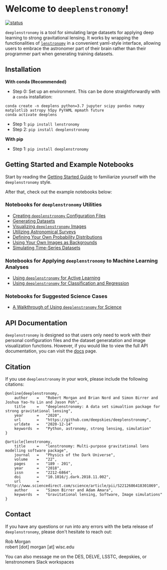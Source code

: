 # Welcome to `deeplenstronomy`!

[![status](https://joss.theoj.org/papers/e978dd566d1f290055a02d76288e95e1/status.svg)](https://joss.theoj.org/papers/e978dd566d1f290055a02d76288e95e1)

`deeplenstronomy` is a tool for simulating large datasets for applying deep learning to strong gravitational lensing. 
It works by wrapping the functionalities of [`lenstronomy`](https://github.com/sibirrer/lenstronomy) in a convenient yaml-style interface, allowing users to embrace the astronomer part of their brain rather than their programmer part when generating training datasets.

## Installation

**With conda (Recommended)**

- Step 0: Set up an environment. This can be done straightforwardly with a `conda` installation:

```
conda create -n deeplens python=3.7 jupyter scipy pandas numpy matplotlib astropy h5py PyYAML mpmath future
conda activate deeplens
```

- Step 1: `pip install lenstronomy`
- Step 2: `pip install deeplenstronomy`

**With pip**

- Step 1: `pip install deeplenstronomy`

## Getting Started and Example Notebooks

Start by reading the [Getting Started Guide](https://github.com/deepskies/deeplenstronomy/blob/master/Notebooks/GettingStarted.ipynb) to familiarize yourself with the `deeplenstronomy` style.

After that, check out the example notebooks below:

### Notebooks for `deeplenstronomy` Utilities
- [Creating `deeplenstronomy` Configuration Files](https://github.com/deepskies/deeplenstronomy/blob/master/Notebooks/ConfigFiles.md)
- [Generating Datasets](https://github.com/deepskies/deeplenstronomy/blob/master/Notebooks/DeepLenstronomyDemo.ipynb)
- [Visualizing `deeplenstronomy` Images](https://github.com/deepskies/deeplenstronomy/blob/master/Notebooks/Visualization.ipynb)
- [Utilizing Astronomical Surveys](https://github.com/deepskies/deeplenstronomy/blob/master/Notebooks/Surveys.ipynb)
- [Defining Your Own Probability Distributions](https://github.com/deepskies/deeplenstronomy/blob/master/Notebooks/UserDistributions.ipynb)
- [Using Your Own Images as Backgrounds](https://github.com/deepskies/deeplenstronomy/blob/master/Notebooks/BackgroundsDemo.ipynb)
- [Simulating Time-Series Datasets](https://github.com/deepskies/deeplenstronomy/blob/master/Notebooks/TimeSeriesDemo.ipynb)

### Notebooks for Applying `deeplenstronomy` to Machine Learning Analyses
- [Using `deeplenstronomy` for Active Learning](https://github.com/deepskies/deeplenstronomy/blob/master/Notebooks/ActiveUpdateDemo.ipynb)
- [Using `deeplenstronomy` for Classification and Regression](https://github.com/deepskies/deeplenstronomy/blob/master/Notebooks/Metrics.ipynb)

### Notebooks for Suggested Science Cases
- [A Walkthrough of Using `deeplenstronomy` for Science](https://github.com/deepskies/deeplenstronomy/blob/master/Notebooks/FullExample.ipynb)


## API Documentation

`deeplenstronomy` is designed so that users only need to work with their personal configuration files and the dataset generatation and image visualization functions.
However, if you would like to view the full API documentation, you can visit the [docs](https://deepskies.github.io/deeplenstronomy/docs/) page.

## Citation

If you use `deeplenstronomy` in your work, please include the following citations:
```
@online{deeplenstronomy,
    author    =   "Robert Morgan and Brian Nord and Simon Birrer and Joshua Yao-Yu Lin and Jason Poh",
    title     =   "deeplenstronomy: A data set simualtion package for strong gravitational lensing",
    year      =   "2020",
    url       =   "https://github.com/deepskies/deeplenstronomy",
    urldate   =   "2020-12-14"
    keywords  =   "Python, astronomy, strong lensing, simulation"
}

@article{lenstronomy,
    title     =   "lenstronomy: Multi-purpose gravitational lens modelling software package",
    journal   =   "Physics of the Dark Universe",
    volume    =   "22",
    pages     =   "189 - 201",
    year      =   "2018",
    issn      =   "2212-6864",
    doi       =   "10.1016/j.dark.2018.11.002",
    url       =   "http://www.sciencedirect.com/science/article/pii/S2212686418301869",
    author    =   "Simon Birrer and Adam Amara",
    keywords  =   "Gravitational lensing, Software, Image simulations"
}
```

## Contact

If you have any questions or run into any errors with the beta release of `deeplenstronomy`, please don't hesitate to reach out:

Rob Morgan 
<br>
robert [dot] morgan [at] wisc.edu

You can also message me on the DES, DELVE, LSSTC, deepskies, or lenstronomers Slack workspaces





<!---
.. image:: https://badge.fury.io/py/deeplenstronomy.png
    :target: http://badge.fury.io/py/deeplenstronomy

.. image:: https://travis-ci.org/bnord/deeplenstronomy.png?branch=master
    :target: https://travis-ci.org/bnord/deeplenstronomy
--->



